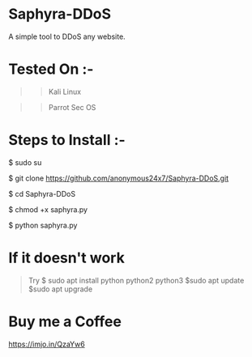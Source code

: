 # Saphyra-DDoS
A simple tool to DDoS any website.



# Tested On :- 
  >> Kali Linux
  
  >>Parrot Sec OS 



# Steps to Install :- 

$ sudo su

$ git clone https://github.com/anonymous24x7/Saphyra-DDoS.git

$ cd Saphyra-DDoS

$ chmod +x saphyra.py

$ python saphyra.py



# If it doesn't work

>Try $ sudo apt install python python2 python3
     $sudo apt update
     $sudo apt upgrade



# Buy me a Coffee
https://imjo.in/QzaYw6
